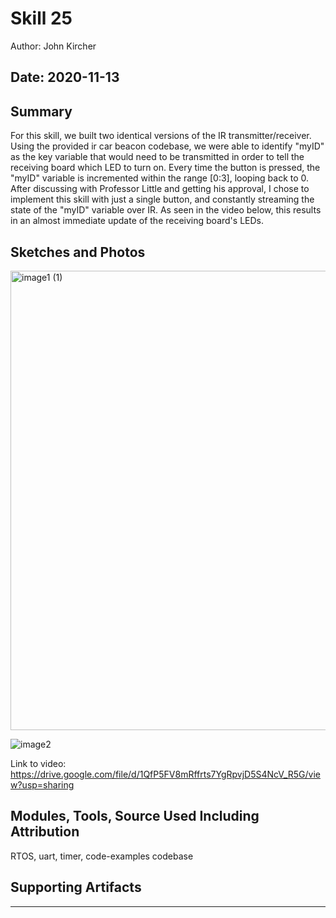 #  Skill 25

Author: John Kircher

Date: 2020-11-13
-----

## Summary
For this skill, we built two identical versions of the IR transmitter/receiver. Using the provided ir car beacon codebase, we were able to identify "myID" as the key variable that would need to be transmitted in order to tell the receiving board which LED to turn on. Every time the button is pressed, the "myID" variable is incremented within the range [0:3], looping back to 0. After discussing with Professor Little and getting his approval, I chose to implement this skill with just a single button, and constantly streaming the state of the "myID" variable over IR. As seen in the video below, this results in an almost immediate update of the receiving board's LEDs.

## Sketches and Photos
<img width="735" alt="image1 (1)" src="https://user-images.githubusercontent.com/50682462/99135254-72e5b400-25ef-11eb-9784-158385ec5e72.png">


![image2](https://user-images.githubusercontent.com/50682462/99135256-737e4a80-25ef-11eb-830f-9283e7dafd8c.jpeg)

Link to video: https://drive.google.com/file/d/1QfP5FV8mRffrts7YgRpvjD5S4NcV_R5G/view?usp=sharing

## Modules, Tools, Source Used Including Attribution
RTOS, uart, timer, code-examples codebase

## Supporting Artifacts


-----
